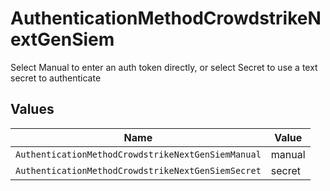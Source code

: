 # AuthenticationMethodCrowdstrikeNextGenSiem

Select Manual to enter an auth token directly, or select Secret to use a text secret to authenticate


## Values

| Name                                               | Value                                              |
| -------------------------------------------------- | -------------------------------------------------- |
| `AuthenticationMethodCrowdstrikeNextGenSiemManual` | manual                                             |
| `AuthenticationMethodCrowdstrikeNextGenSiemSecret` | secret                                             |